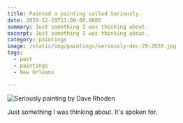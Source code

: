 ```yaml
---
title: Painted a painting called Seriously.
date: 2020-12-29T11:00:00.000Z
summary: Just something I was thinking about.
excerpt: Just something I was thinking about.
category: paintings
image: /static/img/paintings/seriously-dec-29-2020.jpg
tags:
  - post 
  - paintings
  - New Orleans

---
```


![Seriously painting by Dave Rhoden](/static/img/paintings/seriously-dec-29-2020.jpg "Seriously painting by Dave Rhoden")

Just something I was thinking about. It's spoken for.